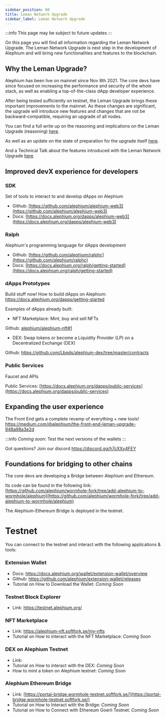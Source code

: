 ```yaml
---
sidebar_position: 60
title: Leman Network Upgrade
sidebar_label: Leman Network Upgrade
---
```


:::info
This page may be subject to future updates
:::

On this page you will find all information regarding the Leman Network Upgrade. The Leman Network Upgrade is next step in the development of Alephium and will bring new functionalities and features to the blockchain.

## Why the Leman Upgrade?

Alephium has been live on mainnet since Nov 8th 2021. The core devs have since focused on increasing the performance and security of the whole stack, as well as enabling a top-of-the-class dApp developer experience.

After being tested sufficiently on testnet, the Leman Upgrade brings these important improvements to the mainnet. As these changes are significant, the upgrade will introduce new features and changes that are not be backward-compatible, requiring an upgrade of all nodes.

You can find a full write up on the reasoning and implications on the Leman Upgrade (reasoning) [here](https://medium.com/@alephium/announcing-the-leman-network-upgrade-c01a81e65f0e).

As well as an update on the state of preparation for the upgrade itself [here](https://medium.com/@alephium/the-leman-upgrade-2-232e3374abc4).

And a Technical Talk about the features introduced with the Leman Network Upgrade [here](https://www.youtube.com/watch?v=n7ycJUIfbVg)

## Improved devX experience for developers

### SDK

Set of tools to interact to and develop dApps on Alephium

- Github: [https://github.com/alephium/alephium-web3](https://github.com/alephium/alephium-web3)
- Docs: [https://docs.alephium.org/dapps/alephium-web3](https://docs.alephium.org/dapps/alephium-web3)
 
### Ralph

Alephium's programming language for dApps development

- Github: [https://github.com/alephium/ralphc](https://github.com/alephium/ralphc)
- Docs:  [https://docs.alephium.org/ralph/getting-started](https://docs.alephium.org/ralph/getting-started)

### dApps Prototypes

Build stuff now! How to build dApps on Alephium: https://docs.alephium.org/dapps/getting-started

Examples of dApps already built:

- NFT Marketplace: Mint, buy and sell NFTs

Github: [alephium/alephium-nft#1](https://github.com/alephium/alephium-nft)

- DEX: Swap tokens or become a Liquidity Provider (LP) on a Decentralized Exchange (DEX)

Github: https://github.com/Lbqds/alephium-dex/tree/master/contracts

### Public Services

Faucet and APIs

Public Services: [https://docs.alephium.org/dapps/public-services](https://docs.alephium.org/dapps/public-services)

## Expanding the user experience

The Front End gets a complete revamp of everything + new tools! https://medium.com/@alephium/the-front-end-leman-upgrade-948a98a3e2d

:::info
*Coming soon:* Test the next versions of the wallets
:::

Got questions? Join our discord https://discord.gg/h7cXXy4FEY

## Foundations for bridging to other chains

The core devs are developing a Bridge between Alephium and Ethereum.

Its code can be found in the following link: [https://github.com/alephium/wormhole-fork/tree/add-alephium-to-wormhole/alephium](https://github.com/alephium/wormhole-fork/tree/add-alephium-to-wormhole/alephium)

The Alephium-Ethereum Bridge is deployed in the testnet.

# Testnet 

You can connect to the testnet and interact with the following applications & tools:

### **Extension Wallet**

- Docs: https://docs.alephium.org/wallet/extension-wallet/overview
- Github: https://github.com/alephium/extension-wallet/releases
- Tutorial on How to Download the Wallet: *Coming Soon*

### Testnet Block Explorer

- Link: https://testnet.alephium.org/

### NFT Marketplace

- Link: https://alephium-nft.softfork.se/my-nfts
- Tutorial on How to interact with the NFT Marketplace: *Coming Soon*

### DEX on Alephium Testnet

- Link: 
- Tutorial on How to interact with the DEX: *Coming Soon*
- How to mint a token on Alephium testnet: *Coming Soon*

### Alephium Ethereum Bridge

- Link: [https://portal-bridge.wormhole-testnet.softfork.se/](https://portal-bridge.wormhole-testnet.softfork.se/)
- Tutorial on How to Interact with the Bridge: *Coming Soon*
- Tutorial on How to Connect with Ethereum Goerli Testnet: *Coming Soon*
